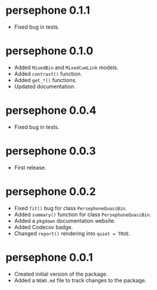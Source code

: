 # persephone 0.1.1

* Fixed bug in tests.

# persephone 0.1.0

* Added `MixedBin` and `MixedCumLink` models.
* Added `contrast()` function.
* Added `get_*()` functions.
* Updated documentation.

# persephone 0.0.4

* Fixed bug in tests.

# persephone 0.0.3

* First release.

# persephone 0.0.2

* Fixed `fit()` bug for class `PersephoneQuasiBin`.
* Added `summary()` function for class `PersephoneQuasiBin`.
* Added a `pkgdown` documentation website.
* Added Codecov badge.
* Changed `report()` rendering into `quiet = TRUE`.

# persephone 0.0.1

* Created initial version of the package.
* Added a `NEWS.md` file to track changes to the package.
